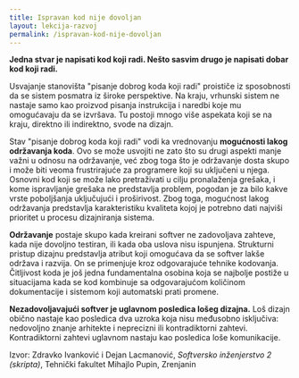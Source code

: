```yaml
---
title: Ispravan kod nije dovoljan
layout: lekcija-razvoj
permalink: /ispravan-kod-nije-dovoljan
---
```


**Jedna stvar je napisati kod koji radi. Nešto sasvim drugo je napisati dobar kod koji radi.**

Usvajanje stanovišta "pisanje dobrog koda koji radi" proističe iz sposobnosti da se sistem posmatra iz široke perspektive. Na kraju, vrhunski sistem ne nastaje samo kao proizvod pisanja instrukcija i naredbi koje mu omogućavaju da se izvršava. Tu postoji mnogo više aspekata koji se na kraju, direktno ili indirektno, svode na dizajn.

Stav "pisanje dobrog koda koji radi" vodi ka vrednovanju **mogućnosti lakog održavanja koda**. Ovo se može usvojiti ne zato što su drugi aspekti manje važni u odnosu na održavanje, već zbog toga što je održavanje dosta skupo i može biti veoma frustrirajuće za programere koji su uključeni u njega. Osnovni kod koji se može lako pretraživati u cilju pronalaženja grešaka, i kome ispravljanje grešaka ne predstavlja problem, pogodan je za bilo kakve vrste poboljšanja uključujući i proširivost. Zbog toga, mogućnost lakog održavanja predstavlja karakteristiku kvaliteta kojoj je potrebno dati najviši prioritet u procesu dizajniranja sistema.

**Održavanje** postaje skupo kada kreirani softver ne zadovoljava zahteve, kada nije dovoljno testiran, ili kada oba uslova nisu ispunjena. Strukturni pristup dizajnu predstavlja atribut koji omogućava da se softver lakše održava i razvija. On se primenjuje kroz odgovarajuće tehnike kodovanja. Čitljivost koda je još jedna fundamentalna osobina koja se najbolje postiže u situacijama kada se kod kombinuje sa odgovarajućom količinom dokumentacije i sistemom koji automatski prati promene.

**Nezadovoljavajući softver je uglavnom posledica lošeg dizajna.** Loš dizajn obično nastaje kao posledica dva uzroka koja nisu međusobno isključiva: nedovoljno znanje arhitekte i neprecizni ili kontradiktorni zahtevi. Kontradiktorni zahtevi uglavnom nastaju kao posledica loše komunikacije.


Izvor: Zdravko Ivanković i Dejan Lacmanović, *Softversko inženjerstvo 2 (skripta)*, Tehnički fakultet Mihajlo Pupin, Zrenjanin
